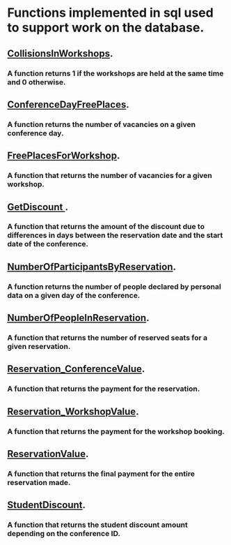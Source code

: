 
# Functions implemented in sql used to support work on the database.

##  [CollisionsInWorkshops](https://github.com/bielakarolina/Conference-management-system-Database-SQL/blob/master/Functions/CollisionsInWorkshops.sql).
### A function returns 1 if the workshops are held at the same time and 0 otherwise.
##  [ConferenceDayFreePlaces](https://github.com/bielakarolina/Conference-management-system-Database-SQL/blob/master/Functions/ConferenceDayFreePlaces.sql).
### A function returns the number of vacancies on a given conference day.
##  [FreePlacesForWorkshop](https://github.com/bielakarolina/Conference-management-system-Database-SQL/blob/master/Functions/FreePlacesForWorkshop.sql).
### A function that returns the number of vacancies for a given workshop.
##  [GetDiscount ](https://github.com/bielakarolina/Conference-management-system-Database-SQL/blob/master/Functions/GetDiscount.sql).
### A function that returns the amount of the discount due to differences in days between the reservation date and the start date of the conference.
##  [NumberOfParticipantsByReservation](https://github.com/bielakarolina/Conference-management-system-Database-SQL/blob/master/Functions/NumberOfParticipantsByReservation.sql).
### A function returns the number of people declared by personal data on a given day of the conference.
##  [NumberOfPeopleInReservation](https://github.com/bielakarolina/Conference-management-system-Database-SQL/blob/master/Functions/NumberOfPeopleInReservation.sql).
### A function that returns the number of reserved seats for a given reservation.
##  [Reservation_ConferenceValue](https://github.com/bielakarolina/Conference-management-system-Database-SQL/blob/master/Functions/ReservationValue.sql).
### A function that returns the payment for the reservation.
##  [Reservation_WorkshopValue](https://github.com/bielakarolina/Conference-management-system-Database-SQL/blob/master/Functions/Reservation_ConferenceValue.sql).
### A function that returns the payment for the workshop booking.
##  [ReservationValue](https://github.com/bielakarolina/Conference-management-system-Database-SQL/blob/master/Functions/Reservation_WorkshopValue.sql).
### A function that returns the final payment for the entire reservation made.
##  [StudentDiscount](https://github.com/bielakarolina/Conference-management-system-Database-SQL/blob/master/Functions/StudentDiscount.sql).
### A function that returns the student discount amount depending on the conference ID.

